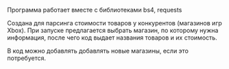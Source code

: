 Программа работает вместе с библиотеками bs4, requests

Создана для парсинга стоимости товаров у конкурентов (магазинов игр Xbox). 
При запуске предлагается выбрать магазин, по которому нужна информация, после чего код выдает названия товаров и их стоимость.

В код можно добавлять добавлять новые магазины, если это потребуется.
